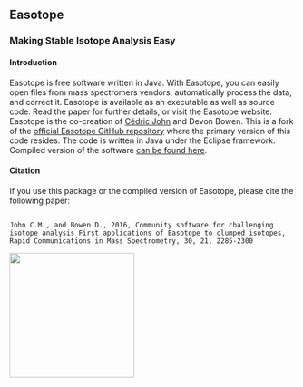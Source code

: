 ## Easotope
### Making Stable Isotope Analysis Easy

#### Introduction
Easotope is free software written in Java. With Easotope, you can easily open files from mass spectromers vendors, automatically process the data, and correct it. Easotope is available as an executable as well as source code. Read the paper for further details, or visit the Easotope website.
Easotope is the co-creation of [Cédric John](https://github.com/cedricmjohn)  and Devon Bowen. This is a fork of the [official Easotope GitHub repository](https://github.com/Easotope/easotope) where the primary version of this code resides.
The code is written in Java under the Eclipse framework. Compiled version of the software [can be found here](https://www.easotope.org/).

#### Citation
If you use this package or the compiled version of Easotope, please cite the following paper:
```

John C.M., and Bowen D., 2016, Community software for challenging isotope analysis First applications of Easotope to clumped isotopes, Rapid Communications in Mass Spectrometry, 30, 21, 2285-2300
```

<a href="https://www.john-lab.org">
<img src="https://www.john-lab.org/wp-content/uploads/2023/01/footer_small_logo.png" style="width:220px">
</a>
